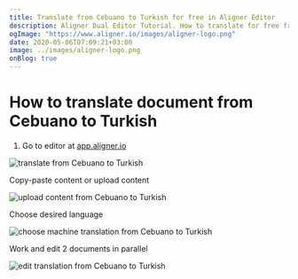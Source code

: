 ```yaml
---
title: Translate from Cebuano to Turkish for free in Aligner Editor
description: Aligner Dual Editor Tutorial. How to translate for free from Cebuano to Turkish. Aligner is multilingual document management platform. 
ogImage: "https://www.aligner.io/images/aligner-logo.png"
date: 2020-05-06T07:09:21+03:00
image: ../images/aligner-logo.png
onBlog: true
---
```


# How to translate document from Cebuano to Turkish

1. Go to editor at [app.aligner.io](https://app.aligner.io "Aligner App web page")

![translate from Cebuano to Turkish](../aligner-blank-editor.png "translate from Cebuano to Turkish")

Copy-paste content or upload content

![upload content from Cebuano to Turkish](../aligner-uploaded-document.png "upload content from Cebuano to Turkish")

Choose desired language

![choose machine translation from Cebuano to Turkish](../aligner-language-dropdown.png "choose machine translation from Cebuano to Turkish")

Work and edit 2 documents in parallel

![edit translation from Cebuano to Turkish](../aligner-double-sitded-editor.png "edit translation from Cebuano to Turkish")

